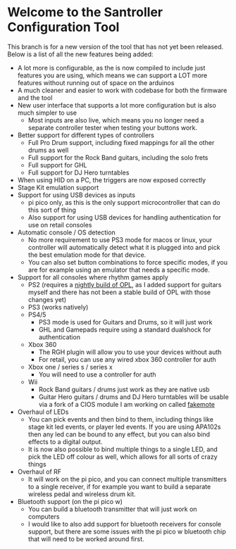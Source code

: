 # Welcome to the Santroller Configuration Tool

This branch is for a new version of the tool that has not yet been released. Below is a list of all the new features being added:

- A lot more is configurable, as the is now compiled to include just features you are using, which means we can support a LOT more features without running out of space on the arduinos
- A much cleaner and easier to work with codebase for both the firmware and the tool
- New user interface that supports a lot more configuration but is also much simpler to use
  - Most inputs are also live, which means you no longer need a separate controller tester when testing your buttons work.
- Better support for different types of controllers
  - Full Pro Drum support, including fixed mappings for all the other drums as well
  - Full support for the Rock Band guitars, including the solo frets
  - Full support for GHL
  - Full support for DJ Hero turntables
- When using HID on a PC, the triggers are now exposed correctly
- Stage Kit emulation support
- Support for using USB devices as inputs 
  - pi pico only, as this is the only support microcontroller that can do this sort of thing
  - Also support for using USB devices for handling authentication for use on retail consoles
- Automatic console / OS detection
  - No more requirement to use PS3 mode for macos or linux, your controller will automatically detect what it is plugged into and pick the best emulation mode for that device.
  - You can also set button combinations to force specific modes, if you are for example using an emulator that needs a specific mode.
- Support for all consoles where rhythm games apply
  - PS2 (requires a [nightly build of OPL](https://github.com/ps2homebrew/Open-PS2-Loader/releases/download/latest/OPNPS2LD.7z), as I added support for guitars myself and there has not been a stable build of OPL with those changes yet)
  - PS3 (works natively)
  - PS4/5 
    - PS3 mode is used for Guitars and Drums, so it will just work
    - GHL and Gamepads require using a standard dualshock for authentication
  - Xbox 360
    - The RGH plugin will allow you to use your devices without auth
    - For retail, you can use any wired xbox 360 controller for auth
  - Xbox one / series s / series x
    - You will need to use a controller for auth
  - Wii
    - Rock Band guitars / drums just work as they are native usb
    - Guitar Hero guitars / drums and DJ Hero turntables will be usable via a fork of a CIOS module I am working on called [fakemote](https://github.com/sanjay900/fakemote)
- Overhaul of LEDs
  - You can pick events and then bind to them, including things like stage kit led events, or player led events. If you are using APA102s then any led can be bound to any effect, but you can also bind effects to a digital output.
  - It is now also possible to bind multiple things to a single LED, and pick the LED off colour as well, which allows for all sorts of crazy things
- Overhaul of RF
  - It will work on the pi pico, and you can connect multiple transmitters to a single receiver, if for example you want to build a separate wireless pedal and wireless drum kit.
- Bluetooth support (on the pi pico w)
  - You can build a bluetooth transmitter that will just work on computers
  - I would like to also add support for bluetooth receivers for console support, but there are some issues with the pi pico w bluetooth chip that will need to be worked around first.
